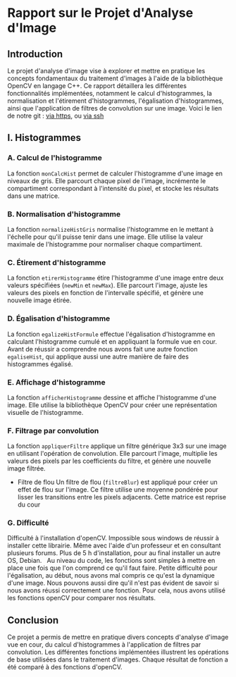 # Rapport sur le Projet d'Analyse d'Image

## Introduction
Le projet d'analyse d'image vise à explorer et mettre en pratique les concepts fondamentaux du traitement d'images à l'aide de la bibliothèque OpenCV en langage C++. Ce rapport détaillera les différentes fonctionnalités implémentées, notamment le calcul d'histogrammes, la normalisation et l'étirement d'histogrammes, l'égalisation d'histogrammes, ainsi que l'application de filtres de convolution sur une image. Voici le lien de notre git : [via https](https://forge.univ-lyon1.fr/p2024398/m1-analyse-image.git), ou [via ssh](git@forge.univ-lyon1.fr:p2024398/m1-analyse-image.git)

## I. Histogrammes
### A. Calcul de l'histogramme
La fonction `monCalcHist` permet de calculer l'histogramme d'une image en niveaux de gris. Elle parcourt chaque pixel de l'image, incrémente le compartiment correspondant à l'intensité du pixel, et stocke les résultats dans une matrice.

### B. Normalisation d'histogramme
La fonction `normalizeHistGris` normalise l'histogramme en le mettant à l'échelle pour qu'il puisse tenir dans une image. Elle utilise la valeur maximale de l'histogramme pour normaliser chaque compartiment.

### C. Étirement d'histogramme
La fonction `etirerHistogramme` étire l'histogramme d'une image entre deux valeurs spécifiées (`newMin` et `newMax`). Elle parcourt l'image, ajuste les valeurs des pixels en fonction de l'intervalle spécifié, et génère une nouvelle image étirée.

### D. Égalisation d'histogramme
La fonction `egalizeHistFormule` effectue l'égalisation d'histogramme en calculant l'histogramme cumulé et en appliquant la formule vue en cour. Avant de réussir a comprendre nous avons fait une autre fonction `egaliseHist`, qui applique aussi une autre manière de faire des histogrammes égalisé.

### E. Affichage d'histogramme
La fonction `afficherHistogramme` dessine et affiche l'histogramme d'une image. Elle utilise la bibliothèque OpenCV pour créer une représentation visuelle de l'histogramme.

### F. Filtrage par convolution
La fonction `appliquerFiltre` applique un filtre générique 3x3 sur une image en utilisant l'opération de convolution. Elle parcourt l'image, multiplie les valeurs des pixels par les coefficients du filtre, et génère une nouvelle image filtrée.

- Filtre de flou
Un filtre de flou (`filtreBlur`) est appliqué pour créer un effet de flou sur l'image. Ce filtre utilise une moyenne pondérée pour lisser les transitions entre les pixels adjacents. Cette matrice est reprise du cour

### G. Difficulté
Difficulté à l'installation d'openCV. Impossible sous windows de réussir à installer cette librairie. Même avec l'aide d'un professeur et en consultant plusieurs forums. Plus de 5 h d'installation, pour au final installer un autre OS, Debian.  
Au niveau du code, les fonctions sont simples à mettre en place une fois que l'on comprend ce qu'il faut faire. Petite difficulté pour l'égalisation, au début, nous avons mal compris ce qu'est la dynamique d'une image. Nous pouvons aussi dire qu'il n'est pas évident de savoir si nous avons réussi correctement une fonction. Pour cela, nous avons utilisé les fonctions openCV pour comparer nos résultats.

## Conclusion
Ce projet a permis de mettre en pratique divers concepts d'analyse d'image vue en cour, du calcul d'histogrammes à l'application de filtres par convolution. Les différentes fonctions implémentées illustrent les opérations de base utilisées dans le traitement d'images. Chaque résultat de fonction a été comparé à des fonctions d'openCV.
